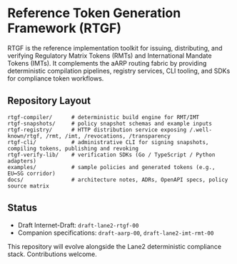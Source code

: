 # Reference Token Generation Framework (RTGF)

RTGF is the reference implementation toolkit for issuing, distributing, and verifying Regulatory Matrix Tokens (RMTs) and International Mandate Tokens (IMTs). It complements the aARP routing fabric by providing deterministic compilation pipelines, registry services, CLI tooling, and SDKs for compliance token workflows.

## Repository Layout

```
rtgf-compiler/      # deterministic build engine for RMT/IMT
rtgf-snapshots/     # policy snapshot schemas and example inputs
rtgf-registry/      # HTTP distribution service exposing /.well-known/rtgf, /rmt, /imt, /revocations, /transparency
rtgf-cli/           # administrative CLI for signing snapshots, compiling tokens, publishing and revoking
rtgf-verify-lib/    # verification SDKs (Go / TypeScript / Python adapters)
examples/           # sample policies and generated tokens (e.g., EU↔SG corridor)
docs/               # architecture notes, ADRs, OpenAPI specs, policy source matrix
```

## Status

- Draft Internet-Draft: `draft-lane2-rtgf-00`
- Companion specifications: `draft-aarp-00`, `draft-lane2-imt-rmt-00`

This repository will evolve alongside the Lane2 deterministic compliance stack. Contributions welcome.
